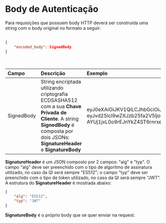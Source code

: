 # Body de Autenticação

Para requisições que possuem body HTTP deverá ser construída uma string
com o body original no formato a seguir: <br><br>

```json
{
    "encoded_body": SignedBody
}
```
<br>

| Campo      | Descrição                                                                                                                                                                                | Exemplo                                                                                                                                                                                                                                                                                                                                                                                                                                                                                                           |
|:-----------|:-----------------------------------------------------------------------------------------------------------------------------------------------------------------------------------------|:------------------------------------------------------------------------------------------------------------------------------------------------------------------------------------------------------------------------------------------------------------------------------------------------------------------------------------------------------------------------------------------------------------------------------------------------------------------------------------------------------------------|
| SignedBody | String encriptada utilizando criptografia ECDSASHA512 com a sua **Chave Privada de Cliente**. A string **SignedBody** é composta por dois JSONs: **SignatureHeader** e **SignatureBody** | eyJ0eXAiOiJKV1QiLCJhbGciOiJFUzUxMiJ9.<br>eyJvd25lcl9wZXJzb25fa2V5IjoiMzM3MDFjZDQtOTRiNy00NDdmLWExZmQtNDNlY2RmYzk1ZWU0IiwidHlwZSI6ImNoZWNraW5nIiwiYWNjb3VudF9uYW1lIjoiQ29udGEgMiIsIm93bmVyX25hbWUiOiJBNTUgQ09OU1VMVE9SSUEgRU0gQ1JFRElUTyBMVERBLiIsIm93bmVyX2RvY3VtZW50X251bWJlciI6IjIyMTUzNDcwMDAwMTI4In0.<br>AYUj1jxL0o9rEJnYkZ4ST6rnrxeA7tJRqLdFez0JAUd9MnxAUZAZfyWuUVR45CLLIsaaWhHUxK80ntVgNSOZEWf1APtAygECDA9Div7cqPHcNYVfQt2F5Bad8Rx3V9K2jvoxZtDJ3zvEhR_NuBOhyw8nfu_y5KZIdy51ZSygiRJdDItP |

**SignatureHeader** é um JSON composto por 2 campos: "alg" e "typ". O
campo "alg" deve ser preenchido com o tipo de algoritmo de assinatura
utilizado, no caso da QI será sempre "ES512"; o campo "typ" deve ser
preenchido com o tipo de token utilizado, no caso da QI será sempre
"JWT". A estrutura do **SignatureHeader** é mostrada abaixo:

```json
{
    "alg": "ES512",
    "typ": "JWT"
}
```

**SignatureBody** é o próprio body que se quer enviar na request.